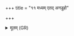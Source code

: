 +++
title = "११ मध्यम् एतद् अनडुहो"

+++
<details><summary>मूलम् (GR)</summary>

मध्यम् एतद् अनडुहो  
यत्रैष वह आहितः ।  
एतावद् अस्य प्राचीनं  
यावान् प्रत्यङ् समाहितः ॥
</details>